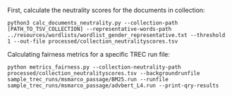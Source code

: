 First, calculate the neutrality scores for the documents in collection:
```
python3 calc_documents_neutrality.py --collection-path [PATH_TO_TSV_COLLECTION] --representative-words-path ../resources/wordlists/wordlist_gender_representative.txt --threshold 1 --out-file processed/collection_neutralityscores.tsv
```

Calculating fairness metrics for a specific TREC run file:
```
python metrics_fairness.py --collection-neutrality-path processed/collection_neutralityscores.tsv --backgroundrunfile sample_trec_runs/msmarco_passage/BM25.run --runfile sample_trec_runs/msmarco_passage/advbert_L4.run --print-qry-results
```
